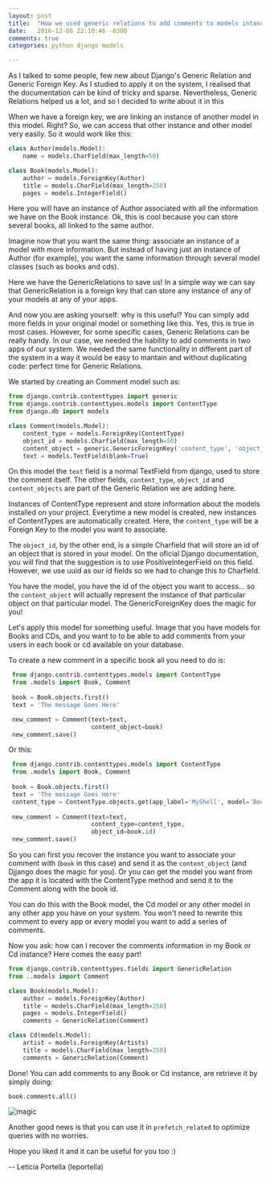 ```yaml
---
layout: post
title:  "How we used generic relations to add comments to models intances"
date:   2016-12-06 22:10:46 -0300
comments: true
categories: python django models

---
```


As I talked to some people, few new about Django's Generic Relation and Generic Foreign Key. As I studied to apply it on the system, I realised that the documentation can be kind of tricky and sparse. Nevertheless, Generic Relations helped us a lot, and so I decided to write about it in this   

When we have a foreign key, we are linking an instance of another model in this model. Right? So, we can access that other instance and other model very easily. So it would work like this:

```python
class Author(models.Model):
    name = models.CharField(max_length=50)

class Book(models.Model):
    author = models.ForeignKey(Author)
    title = models.CharField(max_length=250)
    pages = models.IntegerField()
```

Here you will have an instance of Author associated with all the information we have on the Book instance. 
Ok, this is cool because you can store several books, all linked to the same author. 

Imagine now that you want the same thing: associate an instance of a model with more information. But instead of having just an instance of Author (for example), you want the same information through several model classes (such as books and cds). 

Here we have the GenericRelations to save us! In a simple way we can say that GenericRelation is a foreign key 
that can store any instance of any of your models at any of your apps.

And now you are asking yourself: why is this useful? You can simply add more fields in your original model or something like this. 
Yes, this is true in most cases. However, for some specific cases, Generic Relations can be really handy. 
In our case, we needed the hability to add comments in two apps of our system. We needed the same functionality in different part of the system in a way it would be easy to mantain and without duplicating code: perfect time for Generic Relations.

We started by creating an Comment model such as:

```python
from django.contrib.contenttypes import generic
from django.contrib.contenttypes.models import ContentType
from django.db import models

class Comment(models.Model):
    content_type = models.ForeignKey(ContentType)
    object_id = models.Charfield(max_length=50)
    content_object = generic.GenericForeignKey('content_type', 'object_id')
    text = models.TextField(blank=True)
 ```

On this model the `text` field is a normal TextField from django, used to store the comment itself.
The other fields, `content_type`, `object_id` and  `content_objects` are part of the Generic Relation we are adding here. 

Instances of ContentType represent and store information about the models installed on your project. 
Everytime a new model is created, new instances of ContentTypes are automatically created. 
Here, the `content_type` will be a Foreign Key to the model you want to associate. 

The `object_id`, by the other end, is a simple Charfield that will store an id of an object that 
is stored in your model. On the oficial Django documentation, you will find that the suggestion is to use PositiveIntegerField on this field. However, we use uuid as our id fields so we had to change this to Charfield.

You have the model, you have the id of the object you want to access... so the `content_object` will actually represent the instance of that particular object on that particular model. The GenericForeignKey does the magic for you!

Let's apply this model for something useful. Image that you have models for Books and CDs, and you want to to be able to add comments from your users in each book or cd available on your database.

To create a new comment in a specific book all you need to do is:

```python
 from django.contrib.contenttypes.models import ContentType
 from .models import Book, Comment
 
 book = Book.objects.first()
 text = 'The message Goes Here'

 new_comment = Comment(text=text,
                       content_object=book)
 new_comment.save()
```

Or this:

```python
 from django.contrib.contenttypes.models import ContentType
 from .models import Book, Comment
 
 book = Book.objects.first()
 text = 'The message Goes Here'
 content_type = ContentType.objects.get(app_label='MyShell', model='Books')
  
 new_comment = Comment(text=text,
                       content_type=content_type,
                       object_id=book.id)
 new_comment.save()
```

So you can first you recover the instance you want to associate your comment with (`book` in this case) and send it as the `content_object` (and Djjango does the magic for you). Or you can get the model you want from the app it is located with the ContentType method and send it to the Comment along with the book id.

You can do this with the Book model, the Cd model or any other model in any other app you have on your system. You won't need to rewrite this comment to every app or every model you want to add a series of comments.

Now you ask: how can I recover the comments information in my Book or Cd instance? Here comes the easy part!

```python
from django.contrib.contenttypes.fields import GenericRelation
from ..models import Comment

class Book(models.Model):
    author = models.ForeignKey(Author)
    title = models.CharField(max_length=250)
    pages = models.IntegerField()
    comments = GenericRelation(Comment)

class Cd(models.Model):
    artist = models.ForeignKey(Artists)
    title = models.CharField(max_length=250)
    comments = GenericRelation(Comment)
```

Done! You can add comments to any Book or Cd instance, are retrieve it by simply doing: 

`book.comments.all()`

![magic](http://i.giphy.com/12NUbkX6p4xOO4.gif)

Another good news is that you can use it in `prefetch_related` to optimize queries with no worries. 

Hope you liked it and it can be useful for you too :)

--
Leticia Portella (leportella)
